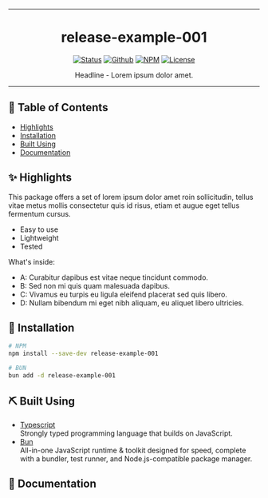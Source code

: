***

<div align="center">
	
# release-example-001
	
[![Status](https://img.shields.io/badge/status-active-success.svg)](#)
[![Github](https://img.shields.io/badge/github-repo-242424)](https://github.com/release-example-001)
[![NPM](https://img.shields.io/badge/npm-package-red)](https://www.npmjs.com/package/release-example-001)
[![License](https://img.shields.io/badge/license-MIT-blue.svg)](/LICENSE)

<p align="center">Headline - Lorem ipsum dolor amet.</p>

</div>

***

## 📝 Table of Contents

-   [Highlights](#highlights)
-   [Installation](#installation)
-   [Built Using](#built_using)
-   [Documentation](#documentation)

## ✨ Highlights <a name="highlights"></a>

This package offers a set of lorem ipsum dolor amet roin sollicitudin, tellus vitae metus mollis consectetur quis id risus, etiam et augue eget tellus fermentum cursus.

* Easy to use
* Lightweight
* Tested

What's inside: 
* A: Curabitur dapibus est vitae neque tincidunt commodo.
* B: Sed non mi quis quam malesuada dapibus.
* C: Vivamus eu turpis eu ligula eleifend placerat sed quis libero.
* D: Nullam bibendum mi eget nibh aliquam, eu aliquet libero ultricies.

## 🔌 Installation <a name="installation"></a>

```bash
# NPM
npm install --save-dev release-example-001

# BUN
bun add -d release-example-001
```

## ⛏️ Built Using <a name="built_using"></a>

-   [Typescript](https://www.typescriptlang.org/)<br/>
	Strongly typed programming language that builds on JavaScript.
-   [Bun](https://bun.sh/)<br/>
	All-in-one JavaScript runtime & toolkit designed for speed, complete with a bundler, test runner, and Node.js-compatible package manager.

## 📔 Documentation <a name="documentation"></a>